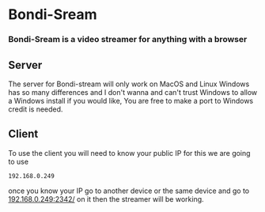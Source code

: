 # Bondi-Sream
### Bondi-Sream is a video streamer for anything with a browser
## Server
The server for Bondi-stream will only work on MacOS and Linux Windows has so many differences and I don't wanna and can't trust Windows to allow a Windows install if you would like, You are free to make a port to Windows credit is needed.

## Client
To use the client you will need to know your public IP for this we are going to use
```
192.168.0.249
```
once you know your IP go to another device or the same device and go to [192.168.0.249:2342/](192.168.0.249:2342/) on it then the streamer will be working.

